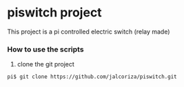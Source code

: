 # piswitch project
This project is a pi controlled electric switch (relay made)

### How to use the scripts
1. clone the git project
```
pi$ git clone https://github.com/jalcoriza/piswitch.git
```


